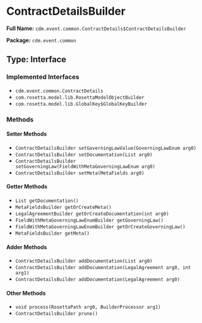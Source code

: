 # ContractDetailsBuilder

**Full Name:** `cdm.event.common.ContractDetails$ContractDetailsBuilder`

**Package:** `cdm.event.common`

## Type: Interface

### Implemented Interfaces

- `cdm.event.common.ContractDetails`
- `com.rosetta.model.lib.RosettaModelObjectBuilder`
- `com.rosetta.model.lib.GlobalKey$GlobalKeyBuilder`

### Methods

#### Setter Methods

- `ContractDetailsBuilder setGoverningLawValue(GoverningLawEnum arg0)`
- `ContractDetailsBuilder setDocumentation(List arg0)`
- `ContractDetailsBuilder setGoverningLaw(FieldWithMetaGoverningLawEnum arg0)`
- `ContractDetailsBuilder setMeta(MetaFields arg0)`

#### Getter Methods

- `List getDocumentation()`
- `MetaFieldsBuilder getOrCreateMeta()`
- `LegalAgreementBuilder getOrCreateDocumentation(int arg0)`
- `FieldWithMetaGoverningLawEnumBuilder getGoverningLaw()`
- `FieldWithMetaGoverningLawEnumBuilder getOrCreateGoverningLaw()`
- `MetaFieldsBuilder getMeta()`

#### Adder Methods

- `ContractDetailsBuilder addDocumentation(List arg0)`
- `ContractDetailsBuilder addDocumentation(LegalAgreement arg0, int arg1)`
- `ContractDetailsBuilder addDocumentation(LegalAgreement arg0)`

#### Other Methods

- `void process(RosettaPath arg0, BuilderProcessor arg1)`
- `ContractDetailsBuilder prune()`

